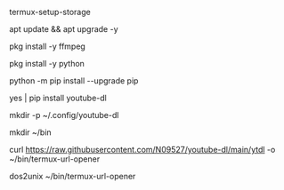 
termux-setup-storage

apt update && apt upgrade -y

pkg install -y ffmpeg


pkg install -y python


python -m pip install --upgrade pip

yes | pip install youtube-dl


mkdir -p ~/.config/youtube-dl


mkdir ~/bin


curl https://raw.githubusercontent.com/N09527/youtube-dl/main/ytdl -o ~/bin/termux-url-opener



dos2unix ~/bin/termux-url-opener
